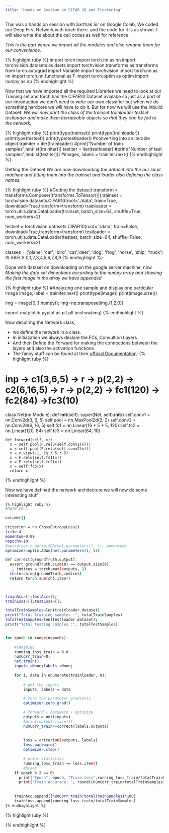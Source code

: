 ```yaml
---
title: "Hands on Section on CIFAR 10 and Finetuning"
---
```


This was a hands on session with Sarthak Sir on Google Colab, We coded our Deep First Network with torch there. and the code for it is as shown.
I will also write the about the cell codes as well for reference.<br>

<i> This is the part where we import all the modules and also rename them for our convenience.</i><br>

{% highlight ruby %}
import torch
import torch.nn as nn
import torchvision.datasets as dsets
import torchvision.transforms as transforms
from torch.autograd import Variable
import torchvision
import torch.nn as nn
import torch.nn.functional as F
import torch.optim as optim
import numpy as np
{% endhighlight %}

 Now that we have imported all the required Libraries we need to look at our Training set and torch has the CIFAR10 Dataset avialabe so just as a part of our introduction we don't need to write our own classifier but when we do something hardcore we will have to do it. But for now we will use the inbuild Dataset.
 <i> We will now print the class of the trainset trainloader testset testloader and make them Iterrateable objects so that they can be fed to the network. </i>

{% highlight ruby %}
print(type(trainset))
print(type(trainloader))
print(type(testset))
print(type(testloader))
#converting into an iterable object
trainiter = iter(trainloader)
#print("Number of train samples",len(list(trainiter)))
testiter = iter(testloader)
#print("Number of test samples",len(list(testiter)))
#images, labels = trainiter.next()
{% endhighlight %}

Getting the Dataset
<i> We are now downloading the dataset into the our local machine and fitting them into the trainset and loader also defining the class names. </i>

{% highlight ruby %}
#Getting the dataset
transform = transforms.Compose([transforms.ToTensor()])
trainset = torchvision.datasets.CIFAR10(root='./data', train=True, download=True,transform=transform)
trainloader = torch.utils.data.DataLoader(trainset, batch_size=64, shuffle=True, num_workers=2)

testset = torchvision.datasets.CIFAR10(root='./data', train=False, download=True,transform=transform)
testloader = torch.utils.data.DataLoader(testset, batch_size=64, shuffle=False, num_workers=2)

classes = ('plane', 'car', 'bird', 'cat','deer', 'dog', 'frog', 'horse', 'ship', 'truck')
#LABELS 0,1,2,3,4,5,6,7,8,9
{% endhighlight %}

Done with dataset on downloading on the google server machine, now
<i> Making the data set dimentions according to the numpy array and showing the first image in the array we have appended </i>

{% highlight ruby %}
#Analyzing one sample and display one particular image
image, label = trainiter.next()
print(type(image))
print(image.size())

img = image[0,:].numpy();
img=np.transpose(img,(1,2,0))

import matplotlib.pyplot as plt
plt.imshow(img)
{% endhighlight %}

Now decalring the Network class, 
- we define the network in a class.
- In initiazation we always declare the FCs, Convultion Layers
- And then Define the Forward for making the connections between the layers and also the activation functions
- The fancy stuff can be found at their <a href="https://pytorch.org/docs/stable/nn.html?highlight=conv#torch.nn.Conv2d">official Documentation</a>.
{% highlight ruby %}
# inp -> c1(3,6,5) -> r -> p(2,2) -> c2(6,16,5) -> r -> p(2,2) -> fc1(120) -> fc2(84) ->fc3(10)
class Net(nn.Module):
    def __init__(self):
        super(Net, self).__init__()
        self.conv1 = nn.Conv2d(3, 6, 5)
        self.pool = nn.MaxPool2d(2, 2)
        self.conv2 = nn.Conv2d(6, 16, 5)
        self.fc1 = nn.Linear(16 * 5 * 5, 120)
        self.fc2 = nn.Linear(120, 84)
        self.fc3 = nn.Linear(84, 10)
        

    def forward(self, x):
      x = self.pool(F.relu(self.conv1(x)))
      x = self.pool(F.relu(self.conv2(x)))
      x = x.view(-1, 16 * 5 * 5)
      x = F.relu(self.fc1(x))
      x = F.relu(self.fc2(x))
      x = self.fc3(x)
      return x

{% endhighlight %}

Now we have defined the network architecture
we will now do some interesting stuff

```sh
{% highlight ruby %}
#MAIN CELL

net=Net() 

criterion = nn.CrossEntropyLoss()
lr=1e-4
momentum=0.09
nepochs=10
#optimizer = optim.SGD(net.parameters(), lr, momentum)
optimizer=optim.Adam(net.parameters(), lr)

def correct(groundTruth,output):
  assert groundTruth.size(0) == output.size(0)
  _, indices = torch.max(outputs, 1)
  ch=torch.eq(groundTruth,indices)
  return torch.sum(ch).item()
  


trainAcc=[];testAcc=[];
trainLoss=[];testLoss=[];

totalTrainSamples=len(trainloader.dataset)
print("Total training samples :", totalTrainSamples)
totalTestSamples=len(testloader.dataset);
print("Total testing samples :", totalTestSamples)


for epoch in range(nepochs):
  
    #TRAINING
    running_loss_train = 0.0
    numCorr_train=0;
    net.train()
    inputs_=None;labels_=None;
    
    for i, data in enumerate(trainloader, 0):
       
        # get the inputs
        inputs, labels = data

        # zero the parameter gradients
        optimizer.zero_grad()

        # forward + backward + optimize
        outputs = net(inputs)
        #print(outputs.size())
        numCorr_train+=correct(labels,outputs)
        
    
        loss = criterion(outputs, labels)
        loss.backward()
        optimizer.step()

        # print statistics
        running_loss_train += loss.item()
        #break
    if epoch % 2 == 0:
      print("Epoch", epoch, "Train loss",running_loss_train/totalTrainSamples)
      print("Train Accuracy: ", round((numCorr_train/totalTrainSamples)*100,2),"%" )
            
    
    trainAcc.append((numCorr_train/totalTrainSamples)*100)
    trainLoss.append(running_loss_train/totalTrainSamples)
{% endhighlight %}
```


{% highlight ruby %}

{% endhighlight %}